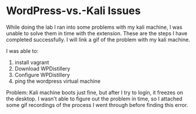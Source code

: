 # WordPress-vs.-Kali Issues
While doing the lab I ran into some problems with my kali machine, I was unable to solve them in time with the extension. These are the steps I have completed successfully. I will link a gif of the problem with my kali machine.

I was able to:
  1. install vagrant
  2. Download WPDistillery
  3. Configure WPDistillery
  4. ping the wordpress virtual machine

Problem:
  Kali machine boots just fine, but after I try to login, it freezes on the desktop. I wasn't able to figure out the problem in time, so I attached some gif recordings of the process I went through before finding this error.

